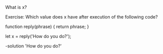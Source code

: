 What is x?


Exercise:
Which value does x have after execution of the following code?

function reply(phrase) {
  return phrase;
}

let x = reply('How do you do?'); 

-solution 
'How do you do?'

